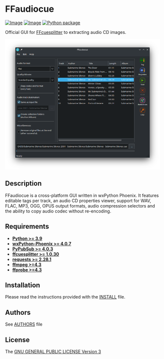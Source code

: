 # FFaudiocue
[![Image](https://img.shields.io/static/v1?label=python&logo=python&message=3.9%20|%203.10%20|%203.11%20|%203.12&color=blue)](https://www.python.org/downloads/)
[![Image](https://img.shields.io/badge/license-GPLv3-orange)](https://github.com/jeanslack/FFaudiocue/blob/main/LICENSE)
[![Python package](https://github.com/jeanslack/FFaudiocue/actions/workflows/python-package.yml/badge.svg)](https://github.com/jeanslack/FFaudiocue/actions/workflows/python-package.yml)

Official GUI for [FFcuesplitter](https://github.com/jeanslack/FFcuesplitter) to extracting audio CD images.

![preview](./docs/Screenshot.png)

## Description
FFaudiocue is a cross-platform GUI written in wxPython Phoenix.
It features editable tags per track, an audio CD properties viewer, support
for WAV, FLAC, MP3, OGG, OPUS output formats, audio compression
selectors and the ability to copy audio codec without re-encoding.

## Requirements
- **[Python >= 3.9](https://www.python.org/)**
- **[wxPython-Phoenix >= 4.0.7](https://wxpython.org/)**
- **[PyPubSub >= 4.0.3](https://pypi.org/project/PyPubSub/)**
- **[ffcuesplitter >= 1.0.30](https://pypi.org/project/ffcuesplitter/)**
- **[requests >=  2.28.1](https://pypi.org/project/requests/)**
- **[ffmpeg >=4.3](https://ffmpeg.org/)**
- **[ffprobe >=4.3](https://ffmpeg.org/ffprobe.html)**

## Installation
Please read the instructions provided with the [INSTALL](https://github.com/jeanslack/FFaudiocue/blob/main/INSTALL) file.

## Authors
See [AUTHORS](AUTHORS) file

## License
The [GNU GENERAL PUBLIC LICENSE Version 3](LICENSE)
